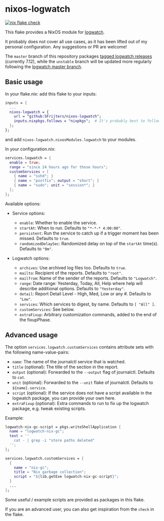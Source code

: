 # nixos-logwatch

[![nix flake check](https://github.com/SFrijters/nixos-logwatch/actions/workflows/nix-flake-check.yml/badge.svg)](https://github.com/SFrijters/nixos-logwatch/actions/workflows/nix-flake-check.yml)

This flake provides a NixOS module for [logwatch](https://sourceforge.net/projects/logwatch/).

It probably does not cover all use cases, as it has been lifted out of my personal configuration.
Any suggestions or PR are welcome!

The `master` branch of this repository packages [tagged logwatch releases](https://sourceforge.net/p/logwatch/git/ci/7.12/tree/) (currently 7.12), while the `unstable` branch will be updated more regularly following the [logwatch master branch](https://sourceforge.net/p/logwatch/git/ci/master/tree/).

## Basic usage

In your flake.nix: add this flake to your inputs:

```nix
inputs = {
  ...
  nixos-logwatch = {
    url = "github:SFrijters/nixos-logwatch";
    inputs.nixpkgs.follows = "nixpkgs";  # It's probably best to follow your existing nixpkgs
  };
};
```

and add `nixos-logwatch.nixosModules.logwatch` to your modules.

In your configuration.nix:

```nix
services.logwatch = {
  enable = true;
  range = "since 24 hours ago for those hours";
  customServices = [
    { name = "sshd"; }
    { name = "postfix"; output = "short"; }
    { name = "sudo"; unit = "session*"; }
  ];
};
```

Available options:

* Service options:
  * `enable`: Whether to enable the service.
  * `startAt`: When to run. Defaults to `"*-*-* 4:00:00"`.
  * `persistent`: Run the service to catch up if a trigger moment has been missed. Defaults to `true`.
  * `randomizedDelaySec`: Randomized delay on top of the `startAt` time(s). Defaults to `"0m"`.

* Logwatch options:
  * `archives`: Use archived log files too. Defaults to `true`.
  * `mailto`: Recipient of the reports. Defaults to `"root"`.
  * `mailfrom`: Name of the sender of the reports. Defaults to `"Logwatch"`.
  * `range`: Date range: Yesterday, Today, All, Help where help will describe additional options. Defaults to `"Yesterday"`.
  * `detail`: Report Detail Level - High, Med, Low or any #. Defaults to `"Low"`.
  * `services`: Which services to digest, by name. Defaults to `[ "All" ]`.
  * `customServices`: See below.
  * `extraFixup`: Arbitrary customization commands, added to the end of the fixupPhase.

## Advanced usage

The option `services.logwatch.customServices` contains attribute sets with the following name-value-pairs:

* `name`: The name of the journalctl service that is watched.
* `title` (optional): The title of the section in the report.
* `output` (optional): Forwarded to the `--output` flag of journalctl. Defaults to `cat`.
* `unit` (optional): Forwarded to the `--unit` flake of journalctl. Defaults to `${name}.service`.
* `script` (optional): If the service does not have a script available in the logwatch package, you can provide your own here.
* `extraFixup` (optional): Extra commands to run to fix up the logwatch package, e.g. tweak existing scripts.

Example:

```nix
logwatch-nix-gc-script = pkgs.writeShellApplication {
  name = "logwatch-nix-gc";
  text = ''
    cat - | grep -i "store paths deleted"
  '';
};
```

```nix
services.logwatch.customServices = [
  {
    name = "nix-gc";
    title = "Nix garbage collection";
    script = "${lib.getExe logwatch-nix-gc-script}";
  }
  ...
];
```

Some useful / example scripts are provided as packages in this flake.

If you are an advanced user, you can also get inspiration from the `check` in the flake.
